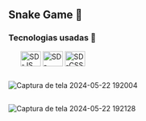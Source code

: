 <h2>Snake Game 🐍</h2> 

<h3>Tecnologias usadas 🔧</h3> 
<ul>
  <img align="center" alt="SD-JS" height="30" width="40" src="https://cdn.jsdelivr.net/gh/devicons/devicon@latest/icons/javascript/javascript-original.svg">
  <img align="center" alt="SD-HTML" height="30" width="40" src="https://cdn.jsdelivr.net/gh/devicons/devicon@latest/icons/html5/html5-original.svg">
  <img align="center" alt="SD-CSS" height="30" width="40" src="https://cdn.jsdelivr.net/gh/devicons/devicon@latest/icons/css3/css3-original.svg">
</ul>

<h2 align="center"></h2>

![Captura de tela 2024-05-22 192004](https://github.com/SandynellyDiniz/snake-game/assets/160080540/4215cf18-0136-496d-91f6-0654a97b1de0)

<h2 align="center"></h2>

![Captura de tela 2024-05-22 192128](https://github.com/SandynellyDiniz/snake-game/assets/160080540/e5e83c9a-f235-4a21-ac01-322844b14fa7)

